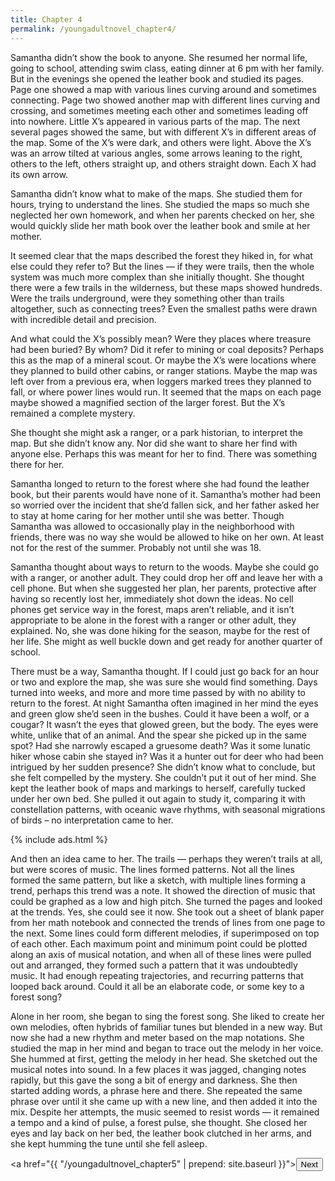 ```yaml
---
title: Chapter 4
permalink: /youngadultnovel_chapter4/
---
```


Samantha didn’t show the book to anyone. She resumed her normal life, going to school, attending swim class, eating dinner at 6 pm with her family. But in the evenings she opened the leather book and studied its pages. Page one showed a map with various lines curving around and sometimes connecting. Page two showed another map with different lines curving and crossing, and sometimes meeting each other and sometimes leading off into nowhere. Little X’s appeared in various parts of the map. The next several pages showed the same, but with different X’s in different areas of the map. Some of the X’s were dark, and others were light. Above the X’s was an arrow tilted at various angles, some arrows leaning to the right, others to the left, others straight up, and others straight down. Each X had its own arrow.

Samantha didn’t know what to make of the maps. She studied them for hours, trying to understand the lines. She studied the maps so much she neglected her own homework, and when her parents checked on her, she would quickly slide her math book over the leather book and smile at her mother.

It seemed clear that the maps described the forest they hiked in, for what else could they refer to? But the lines — if they were trails, then the whole system was much more complex than she initially thought. She thought there were a few trails in the wilderness, but these maps showed hundreds. Were the trails underground, were they something other than trails altogether, such as connecting trees? Even the smallest paths were drawn with incredible detail and precision.

And what could the X’s possibly mean? Were they places where treasure had been buried? By whom? Did it refer to mining or coal deposits? Perhaps this as the map of a mineral scout. Or maybe the X’s were locations where they planned to build other cabins, or ranger stations. Maybe the map was left over from a previous era, when loggers marked trees they planned to fall, or where power lines would run. It seemed that the maps on each page maybe showed a magnified section of the larger forest. But the X’s remained a complete mystery.

She thought she might ask a ranger, or a park historian, to interpret the map. But she didn’t know any. Nor did she want to share her find with anyone else. Perhaps this was meant for her to find. There was something there for her.

Samantha longed to return to the forest where she had found the leather book, but their parents would have none of it. Samantha’s mother had been so worried over the incident that she’d fallen sick, and her father asked her to stay at home caring for her mother until she was better. Though Samantha was allowed to occasionally play in the neighborhood with friends, there was no way she would be allowed to hike on her own. At least not for the rest of the summer. Probably not until she was 18.

Samantha thought about ways to return to the woods. Maybe she could go with a ranger, or another adult. They could drop her off and leave her with a cell phone. But when she suggested her plan, her parents, protective after having so recently lost her, immediately shot down the ideas. No cell phones get service way in the forest, maps aren’t reliable, and it isn’t appropriate to be alone in the forest with a ranger or other adult, they explained. No, she was done hiking for the season, maybe for the rest of her life. She might as well buckle down and get ready for another quarter of school.

There must be a way, Samantha thought. If I could just go back for an hour or two and explore the map, she was sure she would find something. Days turned into weeks, and more and more time passed by with no ability to return to the forest. At night Samantha often imagined in her mind the eyes and green glow she’d seen in the bushes. Could it have been a wolf, or a cougar? It wasn’t the eyes that glowed green, but the body. The eyes were white, unlike that of an animal. And the spear she picked up in the same spot? Had she narrowly escaped a gruesome death? Was it some lunatic hiker whose cabin she stayed in? Was it a hunter out for deer who had been intrigued by her sudden presence? She didn’t know what to conclude, but she felt compelled by the mystery. She couldn’t put it out of her mind. She kept the leather book of maps and markings to herself, carefully tucked under her own bed. She pulled it out again to study it, comparing it with constellation patterns, with oceanic wave rhythms, with seasonal migrations of birds – no interpretation came to her.

{% include ads.html %}

And then an idea came to her. The trails — perhaps they weren’t trails at all, but were scores of music. The lines formed patterns. Not all the lines formed the same pattern, but like a sketch, with multiple lines forming a trend, perhaps this trend was a note. It showed the direction of music that could be graphed as a low and high pitch. She turned the pages and looked at the trends. Yes, she could see it now. She took out a sheet of blank paper from her math notebook and connected the trends of lines from one page to the next. Some lines could form different melodies, if superimposed on top of each other. Each maximum point and minimum point could be plotted along an axis of musical notation, and when all of these lines were pulled out and arranged, they formed such a pattern that it was undoubtedly music. It had enough repeating trajectories, and recurring patterns that looped back around. Could it all be an elaborate code, or some key to a forest song?

Alone in her room, she began to sing the forest song. She liked to create her own melodies, often hybrids of familiar tunes but blended in a new way. But now she had a new rhythm and meter based on the map notations. She studied the map in her mind and began to trace out the melody in her voice. She hummed at first, getting the melody in her head. She sketched out the musical notes into sound. In a few places it was jagged, changing notes rapidly, but this gave the song a bit of energy and darkness. She then started adding words, a phrase here and there. She repeated the same phrase over until it she came up with a new line, and then added it into the mix. Despite her attempts, the music seemed to resist words — it remained a tempo and a kind of pulse, a forest pulse, she thought. She closed her eyes and lay back on her bed, the leather book clutched in her arms, and she kept humming the tune until she fell asleep.

<a href="{{ "/youngadultnovel_chapter5" | prepend: site.baseurl }}"><button type="button" class="btn btn-warning">Next</button></a>
